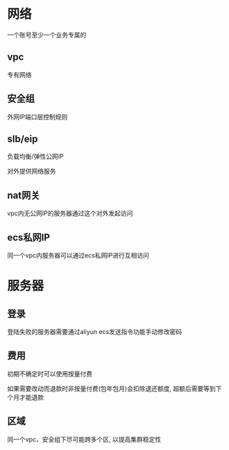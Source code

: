 # 网络

一个账号至少一个业务专属的

## vpc

专有网络

## 安全组

外网IP端口层控制规则

## slb/eip

负载均衡/弹性公网IP

对外提供网络服务

## nat网关

vpc内无公网IP的服务器通过这个对外发起访问

## ecs私网IP

同一个vpc内服务器可以通过ecs私网IP进行互相访问



# 服务器

## 登录

登陆失败的服务器需要通过aliyun ecs发送指令功能手动修改密码

## 费用

初期不确定时可以使用按量付费

如果需要改动而退款时非按量付费(包年包月)会扣除退还额度, 超额后需要等到下个月才能退款

## 区域

同一个vpc、安全组下尽可能跨多个区, 以提高集群稳定性